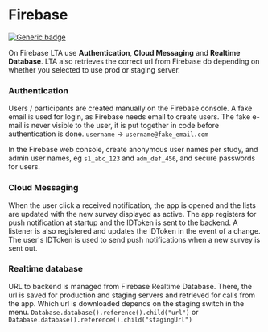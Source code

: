 ﻿

# Firebase
[![Generic badge](https://img.shields.io/badge/Cloud-Firebase-yellow.svg)](https://firebase.google.com/)

On Firebase LTA use **Authentication**, **Cloud Messaging** and **Realtime Database**. LTA also retrieves the correct url from Firebase db depending on whether you selected to use prod or staging server.
### Authentication
Users / participants are created manually on the Firebase console. A fake email is used for login, as Firebase needs email to create users. The fake e-mail is never visible to the user, it is put together in code before authentication is done.
`username` -> `username@fake_email.com`

In the Firebase web console, create anonymous user names per study, and admin user names, eg  `s1_abc_123`  and  `adm_def_456`, and secure passwords for users.
### Cloud Messaging
When the user click a received notification, the app is opened and the lists are updated with the new survey displayed as active.
The app registers for push notification at startup and the IDToken is sent to the backend. A listener is also registered and updates the IDToken in the event of a change. The user's IDToken is used to send push notifications when a new survey is sent out. 

### Realtime database
URL to backend is managed from Firebase Realtime Database. There, the url is saved for production and staging servers and retrieved for calls from the app.
Which url is downloaded depends on the staging switch in the menu.
`Database.database().reference().child("url")`
or
`Database.database().reference().child("stagingUrl")`

